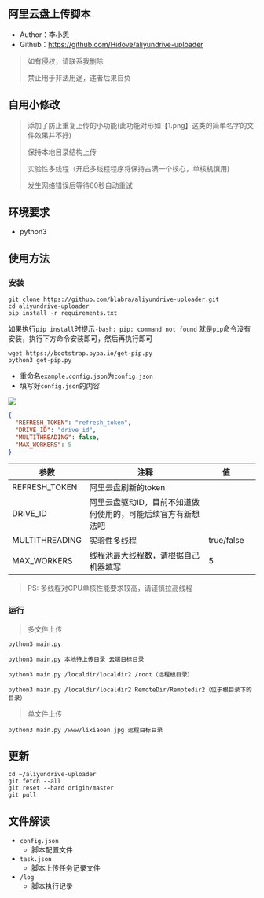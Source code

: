 ## 阿里云盘上传脚本

* Author：李小恩
* Github：https://github.com/Hidove/aliyundrive-uploader

> 如有侵权，请联系我删除
> 
> 禁止用于非法用途，违者后果自负


## 自用小修改
>
> 添加了防止重复上传的小功能(此功能对形如【1.png】这类的简单名字的文件效果并不好)
>
> 保持本地目录结构上传
>
> 实验性多线程（开启多线程程序将保持占满一个核心，单核机慎用)
>
> 发生网络错误后等待60秒自动重试
## 环境要求
* python3

## 使用方法
### 安装
```shell
git clone https://github.com/blabra/aliyundrive-uploader.git
cd aliyundrive-uploader
pip install -r requirements.txt
```

如果执行`pip install`时提示`-bash: pip: command not found`
就是`pip`命令没有安装，执行下方命令安装即可，然后再执行即可

```shell
wget https://bootstrap.pypa.io/get-pip.py
python3 get-pip.py
```

* 重命名`example.config.json`为`config.json`
* 填写好`config.json`的内容

![](https://z3.ax1x.com/2021/03/27/6zB8JA.png)

```json
{
  "REFRESH_TOKEN": "refresh_token",
  "DRIVE_ID": "drive_id",
  "MULTITHREADING": false,
  "MAX_WORKERS": 5
}
```
| 参数             | 注释                              | 值              |   |
|----------------|---------------------------------|----------------|---|
| REFRESH_TOKEN  | 阿里云盘刷新的token                 |                |   |
| DRIVE_ID       | 阿里云盘驱动ID，目前不知道做何使用的，可能后续官方有新想法吧 |                |   |
| MULTITHREADING | 实验性多线程| true/false     |   |
| MAX_WORKERS    | 线程池最大线程数，请根据自己机器填写              | 5              |   |

> PS: 多线程对CPU单核性能要求较高，请谨慎拉高线程
>
### 运行

> 多文件上传
```shell
python3 main.py
```
```shell
python3 main.py 本地待上传目录 云端目标目录

python3 main.py /localdir/localdir2 /root（远程根目录）

python3 main.py /localdir/localdir2 RemoteDir/Remotedir2（位于根目录下的目录）
```
> 单文件上传

```shell
python3 main.py /www/lixiaoen.jpg 远程目标目录
```
## 更新
```shell
cd ~/aliyundrive-uploader
git fetch --all 
git reset --hard origin/master 
git pull
```
## 文件解读

* `config.json` 
  * 脚本配置文件
* `task.json`
  * 脚本上传任务记录文件
* `/log`
  * 脚本执行记录
